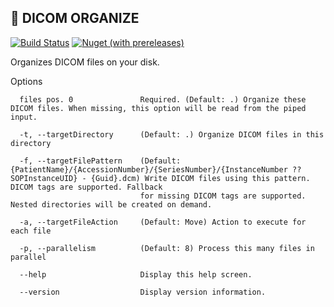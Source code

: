 📂 DICOM ORGANIZE
--------------
[![Build Status](https://img.shields.io/endpoint.svg?url=https%3A%2F%2Factions-badge.atrox.dev%2Famoerie%2Fdcmorganize%2Fbadge%3Fref%3Dmaster&style=for-the-badge&label=Build)](https://actions-badge.atrox.dev/amoerie/dcmorganize/goto?ref=master) [![Nuget (with prereleases)](https://img.shields.io/nuget/vpre/DcmOrganize?label=DcmOrganize&style=for-the-badge)](https://www.nuget.org/packages/DcmOrganize)

Organizes DICOM files on your disk.

Options 

```
  files pos. 0               Required. (Default: .) Organize these DICOM files. When missing, this option will be read from the piped input.
  
  -t, --targetDirectory      (Default: .) Organize DICOM files in this directory

  -f, --targetFilePattern    (Default: {PatientName}/{AccessionNumber}/{SeriesNumber}/{InstanceNumber ?? SOPInstanceUID} - {Guid}.dcm) Write DICOM files using this pattern. DICOM tags are supported. Fallback
                             for missing DICOM tags are supported. Nested directories will be created on demand.

  -a, --targetFileAction     (Default: Move) Action to execute for each file

  -p, --parallelism          (Default: 8) Process this many files in parallel

  --help                     Display this help screen.

  --version                  Display version information.
```
